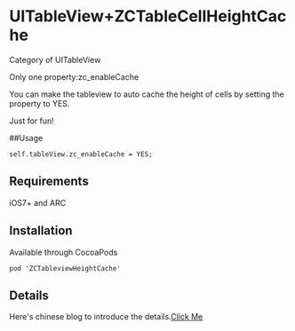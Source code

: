 # UITableView+ZCTableCellHeightCache
Category of UITableView

Only one property:zc_enableCache

You can make the tableview to auto cache the height of cells by setting the property to YES.

Just for fun!

##Usage

```
self.tableView.zc_enableCache = YES;
```
## Requirements
iOS7+ and ARC
## Installation
Available through CocoaPods

```
pod 'ZCTableviewHeightCache'
```
## Details
Here's chinese blog to introduce the details.[Click Me](http://www.jianshu.com/p/869efa1d1e58)




